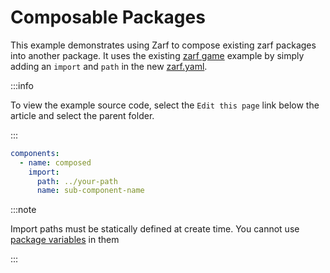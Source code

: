 # Composable Packages

This example demonstrates using Zarf to compose existing zarf packages into another package.  It uses the existing [zarf game](../doom/) example by simply adding an `import` and `path` in the new [zarf.yaml](zarf.yaml).

:::info

To view the example source code, select the `Edit this page` link below the article and select the parent folder.

:::

``` yaml
components:
  - name: composed
    import:
      path: ../your-path
      name: sub-component-name
```

:::note

Import paths must be statically defined at create time.  You cannot use [package variables](../package-variables/) in them

:::
